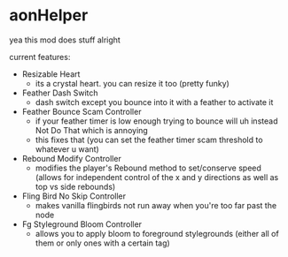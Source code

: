 # aonHelper

yea this mod does stuff alright

current features:

- Resizable Heart
  - its a crystal heart. you can resize it too (pretty funky)
- Feather Dash Switch
  - dash switch except you bounce into it with a feather to activate it
- Feather Bounce Scam Controller
  - if your feather timer is low enough trying to bounce will uh instead Not Do That which is annoying
  - this fixes that (you can set the feather timer scam threshold to whatever u want)
- Rebound Modify Controller
  - modifies the player's Rebound method to set/conserve speed (allows for independent control of the x and y directions as well as top vs side rebounds)
- Fling Bird No Skip Controller
  - makes vanilla flingbirds not run away when you're too far past the node
- Fg Styleground Bloom Controller
  - allows you to apply bloom to foreground stylegrounds (either all of them or only ones with a certain tag)
